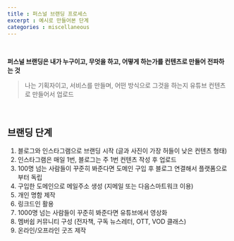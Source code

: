 ```yaml
---
title : 퍼스널 브랜딩 프로세스
excerpt : 예시로 만들어본 단계
categories : miscellaneous
---
```


<br>

**퍼스널 브랜딩은 내가 누구이고, 무엇을 하고, 어떻게 하는가를 컨텐츠로 만들어 전파하는 것**  
> 나는 기획자이고, 서비스를 만들며, 어떤 방식으로 그것을 하는지 유튜브 컨텐츠로 만들어서 업로드

<br>

## 브랜딩 단계
1. 블로그와 인스타그램으로 브랜딩 시작 (글과 사진이 가장 허들이 낮은 컨텐츠 형태)  
2. 인스타그램은 매일 1번, 블로그는 주 1번 컨텐츠 작성 후 업로드  
3. 100명 넘는 사람들이 꾸준히 봐준다면 도메인 구입 후 블로그 연결해서 플랫폼으로부터 독립  
4. 구입한 도메인으로 메일주소 생성 (지메일 또는 다음스마트워크 이용)  
5. 개인 명함 제작  
6. 링크드인 활용  
7. 1000명 넘는 사람들이 꾸준히 봐준다면 유튜브에서 영상화
8. 멤버쉽 커뮤니티 구성 (전자책, 구독 뉴스레터, OTT, VOD 클래스)  
9. 온라인/오프라인 굿즈 제작  

<br>

